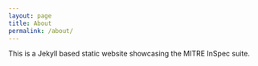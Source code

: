 ```yaml
---
layout: page
title: About
permalink: /about/
---
```


This is a Jekyll based static website showcasing the MITRE InSpec suite.


